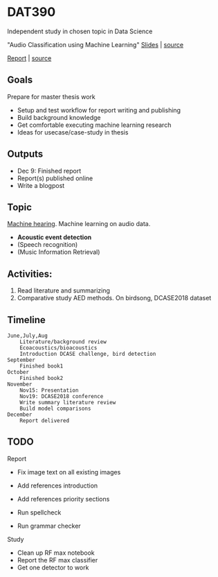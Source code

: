 
# DAT390

Independent study in chosen topic in Data Science

"Audio Classification using Machine Learning"
[Slides](https://jonnor.github.io/datascience-master/dat390/slides.html) | [source](./presentation.md)

[Report](./report.pdf) | [source](./report.md)


## Goals

Prepare for master thesis work

* Setup and test workflow for report writing and publishing
* Build background knowledge
* Get comfortable executing machine learning research
* Ideas for usecase/case-study in thesis

## Outputs

* Dec 9: Finished report
* Report(s) published online
* Write a blogpost

## Topic

[Machine hearing](../machinehearing). Machine learning on audio data.

* **Acoustic event detection**
* (Speech recognition)
* (Music Information Retrieval)

## Activities:

1. Read literature and summarizing 
2. Comparative study AED methods. On birdsong, DCASE2018 dataset



## Timeline

    June,July,Aug
        Literature/background review
        Ecoacoustics/bioacoustics
        Introduction DCASE challenge, bird detection 
    September
        Finished book1
    October
        Finished book2
    November
        Nov15: Presentation
        Nov19: DCASE2018 conference
        Write summary literature review
        Build model comparisons
    December
        Report delivered


## TODO

Report

* Fix image text on all existing images
* Add references introduction
* Add references priority sections

* Run spellcheck
* Run grammar checker

Study

* Clean up RF max notebook
* Report the RF max classifier
* Get one detector to work


